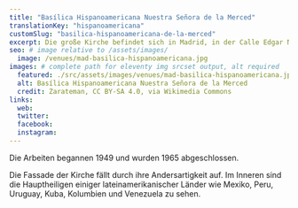 ```yaml
---
title: "Basílica Hispanoamericana Nuestra Señora de la Merced"
translationKey: "hispanoamericana"
customSlug: "basilica-hispanoamericana-de-la-merced"
excerpt: Die große Kirche befindet sich in Madrid, in der Calle Edgar Neville 23. Sie wurde von den Architekten Francisco Javier Sáenz de Oiza und Luis Laorga entworfen.
seo: # image relative to /assets/images/
  image: /venues/mad-basilica-hispanoamericana.jpg
images: # complete path for eleventy img srcset output, alt required
  featured: ./src/assets/images/venues/mad-basilica-hispanoamericana.jpg
  alt: Basílica Hispanoamericana Nuestra Señora de la Merced
  credit: Zarateman, CC BY-SA 4.0, via Wikimedia Commons
links:
  web:
  twitter:
  facebook:
  instagram:
---
```


Die Arbeiten begannen 1949 und wurden 1965 abgeschlossen.

Die Fassade der Kirche fällt durch ihre Andersartigkeit auf. Im Inneren sind die Hauptheiligen einiger lateinamerikanischer Länder wie Mexiko, Peru, Uruguay, Kuba, Kolumbien und Venezuela zu sehen.

